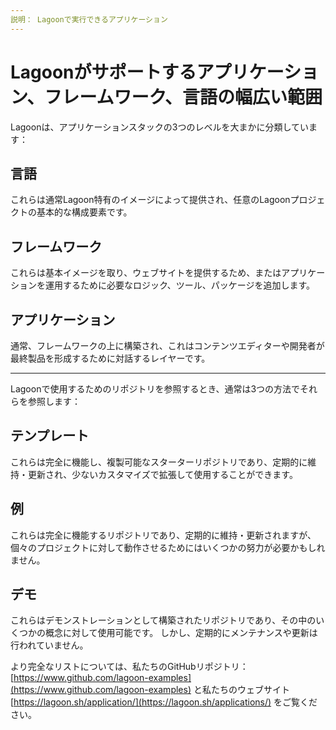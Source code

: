 ```yaml
---
説明： Lagoonで実行できるアプリケーション
---
```


# Lagoonがサポートするアプリケーション、フレームワーク、言語の幅広い範囲

Lagoonは、アプリケーションスタックの3つのレベルを大まかに分類しています：

## 言語

これらは通常Lagoon特有のイメージによって提供され、任意のLagoonプロジェクトの基本的な構成要素です。

## フレームワーク

これらは基本イメージを取り、ウェブサイトを提供するため、またはアプリケーションを運用するために必要なロジック、ツール、パッケージを追加します。

## アプリケーション

通常、フレームワークの上に構築され、これはコンテンツエディターや開発者が最終製品を形成するために対話するレイヤーです。

-----------------------

Lagoonで使用するためのリポジトリを参照するとき、通常は3つの方法でそれらを参照します：

## テンプレート

これらは完全に機能し、複製可能なスターターリポジトリであり、定期的に維持・更新され、少ないカスタマイズで拡張して使用することができます。

## 例

これらは完全に機能するリポジトリであり、定期的に維持・更新されますが、個々のプロジェクトに対して動作させるためにはいくつかの努力が必要かもしれません。

## デモ

これらはデモンストレーションとして構築されたリポジトリであり、その中のいくつかの概念に対して使用可能です。 しかし、定期的にメンテナンスや更新は行われていません。

より完全なリストについては、私たちのGitHubリポジトリ：[https://www.github.com/lagoon-examples](https://www.github.com/lagoon-examples) と私たちのウェブサイト [https://lagoon.sh/application/](https://lagoon.sh/applications/) をご覧ください。
